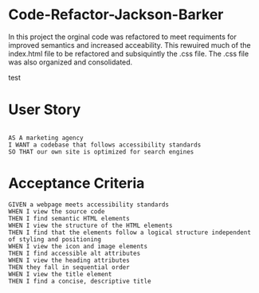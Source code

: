 # Code-Refactor-Jackson-Barker

In this project the orginal code was refactored to meet requiments for improved semantics and increased acceability. This rewuired much of the index.html file to be refactored and subsiquintly the .css file. The .css file was also organized and consolidated. 

test

# User Story

```

AS A marketing agency
I WANT a codebase that follows accessibility standards
SO THAT our own site is optimized for search engines

```

# Acceptance Criteria 

```
GIVEN a webpage meets accessibility standards
WHEN I view the source code
THEN I find semantic HTML elements
WHEN I view the structure of the HTML elements
THEN I find that the elements follow a logical structure independent of styling and positioning
WHEN I view the icon and image elements
THEN I find accessible alt attributes
WHEN I view the heading attributes
THEN they fall in sequential order
WHEN I view the title element
THEN I find a concise, descriptive title

```
